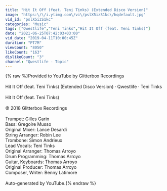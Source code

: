 ```yaml
---
title: "Hit It Off (feat. Teni Tinks) (Extended Disco Version)"
image: "https:\/\/i.ytimg.com\/vi\/pslX5izS1kc\/hqdefault.jpg"
vid_id: "pslX5izS1kc"
categories: "Music"
tags: ["Qwestlife","Teni Tinks","Hit It Off (feat. Teni Tinks)"]
date: "2021-06-25T07:42:03+03:00"
vid_date: "2019-04-11T10:00:45Z"
duration: "PT7M"
viewcount: "8050"
likeCount: "163"
dislikeCount: "3"
channel: "Qwestlife - Topic"
---
```

{% raw %}Provided to YouTube by Glitterbox Recordings<br /><br />Hit It Off (feat. Teni Tinks) (Extended Disco Version) · Qwestlife · Teni Tinks<br /><br />Hit It Off (feat. Teni Tinks)<br /><br />℗ 2018 Glitterbox Recordings<br /><br />Trumpet: Gilles Garin<br />Bass: Gregoire Musso<br />Original  Mixer: Lance Desardi<br />String  Arranger: Robin Lee<br />Trombone: Simon Andrieux<br />Lead  Vocals: Teni Tinks<br />Original  Arranger: Thomas Arroyo<br />Drum  Programming: Thomas Arroyo<br />Guitar, Keyboards: Thomas Arroyo<br />Original  Producer: Thomas Arroyo<br />Composer, Writer: Benny Latimore<br /><br />Auto-generated by YouTube.{% endraw %}
